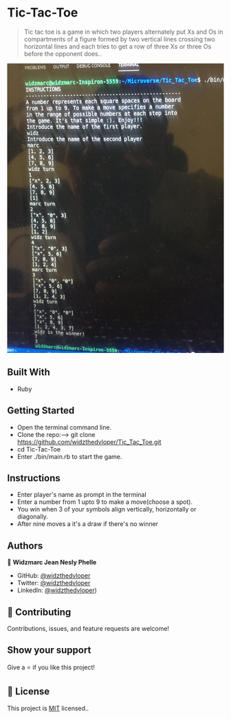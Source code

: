 # Tic-Tac-Toe


> Tic tac toe is a game in which two players alternately put Xs and Os in compartments of a figure formed by two vertical lines crossing two horizontal lines and each tries to get a row of three Xs or three Os before the opponent does..

![](assets/screenshot.JPG)

## Built With

- Ruby


## Getting Started

- Open the terminal command line.
- Clone the repo:--> git clone https://github.com/widzthedvloper/Tic_Tac_Toe.git
- cd Tic-Tac-Toe
- Enter ./bin/main.rb to start the game.

## Instructions
- Enter player's name as prompt in the terminal
- Enter a number from 1 upto 9 to make a move(choose a spot).
- You win when 3 of your symbols align vertically, horizontally or diagonally.
- After nine moves a it's a draw if there's no winner


## Authors

👤 **Widzmarc Jean Nesly Phelle**

- GitHub: [@widzthedvloper](https://github.com/widzthedvloper)
- Twitter: [@widzthedvloper](https://twitter.com/widzthedvloper)
- LinkedIn: [@widzthedvloper](https://www.linkedin.com/in/widzmarc-jean-nesly-phelle-252a26129/))

## 🤝 Contributing

Contributions, issues, and feature requests are welcome!

## Show your support

Give a ⭐️ if you like this project!


## 📝 License

This project is [MIT](/LICENSE) licensed..